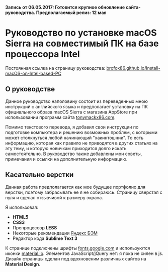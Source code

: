 **Запись от 06.05.2017: Готовится крупное обновление сайта-руководства. Предполагаемый релиз: 12 мая**

# Руководство по установке macOS Sierra на совместимый ПК на базе процессора Intel

Постоянная ссылка на страницу руководства: [brofox86.github.io/Install-macOS-on-Intel-based-PC](https://brofox86.github.io/Install-macOS-on-Intel-based-PC/)

## О руководстве

Данное руководство наполовину состоит из переведенных мною инструкций c английского языка и предполагает установку на ПК официального образа macOS Sierra с магазина AppStore при использовании программ сайта [tonymackx86.com](https://www.tonymacx86.com/).

Помимо текстового перевода, я добавил свои инструкции по подготовке компьютера и решению возможных проблем, с которыми может столкнуться любой начинающий "хакинтошник". То есть информацию, которая как правило не приводятся в других статьях на эту тему, и которую новичкам приходится долго искать самостоятельно. В руководство также добавлены мои советы, примечания и ссылки на дополнительную информацию.

## Касательно верстки

Данная работа предполагается как мое будущее портфолио для верстки, поэтому забрасывать ее я не собираюсь. Страницу сверстал с нуля и сделал отзывчивой к размеру экрана. 

Я использовал:

* **HTML5**
* **CSS3** 
* Препроцессор **LESS**
* Некоторые рекомендации [Яндекс БЭМ](https://ru.bem.info/methodology/) 
* Редактор кода **Sublime Text 3** 

К странице подключены шрифты [fonts.google.com](http://fonts.google.com) и используются иконки [material.io](http://material.io/icons/). Элементов JavaScript/jQuery нет: я пока не силен в js. Дизайн страницы сделан под вдохновеним различных сайтов на **Material Design**. 
